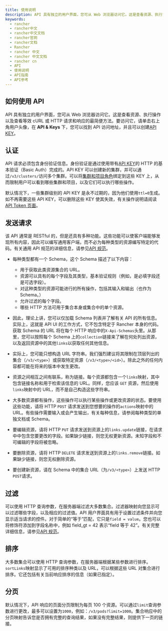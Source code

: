 ```yaml
---
title: 使用说明
description: API 具有独立的用户界面，您可从 Web 浏览器访问它。这是查看资源、执行操作以及查看等效 cURL 或 HTTP 请求和响应的最简便方法。要访问它，请单击右上角用户头像，在API & Keys 下，您可以找到 API 访问地址，并且可以创建API KEY。
keywords:
  - rancher
  - rancher中文
  - rancher中文文档
  - rancher官网
  - rancher文档
  - Rancher
  - rancher 中文
  - rancher 中文文档
  - rancher cn
  - API
  - 使用说明
  - API指南
  - API参考
---
```


## 如何使用 API

API 具有独立的用户界面，您可从 Web 浏览器访问它。这是查看资源、执行操作以及查看等效 cURL 或 HTTP 请求和响应的最简便方法。要访问它，请单击右上角用户头像，在 **API & Keys** 下，您可以找到 API 访问地址，并且可以创建[API KEY](/docs/rancher2/user-settings/api-keys/_index)。

## 认证

API 请求必须包含身份验证信息。身份验证是通过使用带有[API KEY](/docs/rancher2/user-settings/api-keys/_index)的 HTTP 的基本验证（Basic Auth）完成的。API KEY 可以创建新的集群，并可以通过`/v3/clusters/`访问多个集群。可以将[集群和项目角色](/docs/rancher2/admin-settings/rbac/cluster-project-roles/_index)绑定到这些 KEY 上，从而限制用户可以看到哪些集群和项目，以及它们可以执行哪些操作。

默认情况下，一些集群级别的 API KEY 是永不过期的，因为他们使用`ttl=0`生成。如不再需要这些 API KEY，可以删除这些 KEY 使其失效，有关操作说明请阅读[API Token 页面](/docs/rancher2/api/api-tokens/_index)。

## 发送请求

该 API 通常是 RESTful 的，但是还具有多种功能。这些功能可以使客户端能够发现所有内容，因此可以编写通用客户端，而不必为每种类型的资源编写特定的代码。有关通用 API 规范的详细信息，请参见[API 规范](https://github.com/rancher/api-spec/blob/master/specification.md)。

- 每种类型都有一个 Schema，这个 Schema 描述了以下内容：

  - 用于获取此类资源集合的 URL。
  - 资源可以具有的每个字段及其类型，基本验证规则（例如，是必填字段还是可选字段）。
  - 对这种类型的资源可能进行的所有操作，包括其输入和输出（也作为 Schema。）
  - 允许过滤的每个字段。
  - 哪些 HTTP 方法可用于集合本身或集合中的单个资源。

- 因此，理论上讲，您可以仅加载 Schema 列表并了解有关 API 的所有信息。实际上，这就是 API UI 的工作方式，它不包含特定于 Rancher 本身的代码。获取 Schema 的 URL 将在每个 HTTP 响应中的`X-Api-Schemas`头里。从那里，您可以按照每个 Schema 上的`collection`链接来了解在何处列出资源，以及返回资源中的其他`links`以获取任何其他信息。

- 实际上，您可能只想构造 URL 字符串。我们强烈建议将其限制在顶层列出的集合（`/v3/<type>`）或获取特定资源（`/v3/<type>/<id>`）。除此之外的任何内容都可能在将来的版本中发生更改。

- 资源之间相互之间有联系，称为链接。每个资源都包含一个`links`映射，其中包含链接名称和用于检索该信息的 URL。同样，您应该 `GET` 资源，然后使用`links`映射中的 URL，而不是自己构造这些字符串。

- 大多数资源都有操作，这些操作可以执行某些操作或更改资源的状态。要使用这些功能，请将 HTTP `POST` 请求发送到您想要的操作的`actions`映射中的 URL。有些操作需要输入或会产生输出，有关每种信息，请参阅每种类型的单独文档或 Schema。

- 要编辑资源，请将 HTTP `PUT` 请求发送到资源上的`links.update`链接，在请求中中包含您要更改的字段。如果缺少链接，则您无权更新资源。未知字段和不可编辑的字段将被忽略。

- 要删除资源，请将 HTTP `DELETE` 请求发送到资源上的`links.remove`链接。如果缺少链接，则您无权删除资源。

- 要创建新资源，请在 Schema 中的集合 URL（为`/v3/<type>`）上发送 HTTP `POST`请求。

## 过滤

可以使用 HTTP 查询参数，在服务器端过滤大多数集合。过滤器映射向您显示可以过滤哪些字段，以及相应的过滤值。API 用户界面具有用于设置过滤条件并向您显示适当请求的控件。对于简单的“等于”匹配，它只是`field = value`。您也可以将修饰符添加到字段名称中，例如 field_gt = 42 表示“field 等于 42”。有关完整详细信息，请参见[API 规范](https://github.com/rancher/api-spec/blob/master/specification.md#filtering)。

## 排序

大多数集合可以使用 HTTP 查询参数，在服务器端根据某些参数进行排序。`sortLinks`映射显示了可用的排序种类以及 URL，可以根据这些 URL 对集合进行排序。它还包括有关当前响应排序的信息（如果已指定）。

## 分页

默认情况下，API 响应的页面分页限制为每页 100 个资源。可以通过`limit`查询参数进行更改，最多可以设置为`1000`，例如：`/v3/pods?limit=1000`。集合响应中的分页映射告诉您是否拥有完整的查询结果，如果没有完整结果，则提供下一页的链接。
